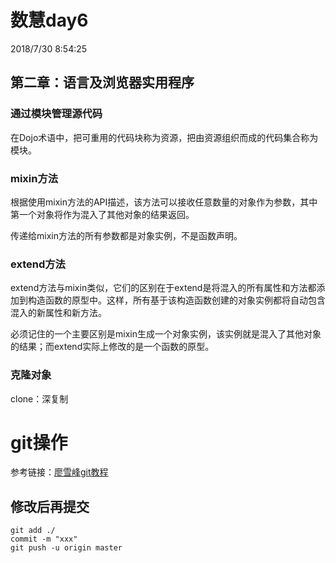 # 数慧day6 #
2018/7/30 8:54:25 


## 第二章：语言及浏览器实用程序 ##
### 通过模块管理源代码 ###
在Dojo术语中，把可重用的代码块称为资源，把由资源组织而成的代码集合称为模块。

### mixin方法 ###
根据使用mixin方法的API描述，该方法可以接收任意数量的对象作为参数，其中第一个对象将作为混入了其他对象的结果返回。

传递给mixin方法的所有参数都是对象实例，不是函数声明。

### extend方法 ###
extend方法与mixin类似，它们的区别在于extend是将混入的所有属性和方法都添加到构造函数的原型中。这样，所有基于该构造函数创建的对象实例都将自动包含混入的新属性和新方法。

必须记住的一个主要区别是mixin生成一个对象实例，该实例就是混入了其他对象的结果；而extend实际上修改的是一个函数的原型。

### 克隆对象 ###
clone：深复制



# git操作 #
参考链接：[廖雪峰git教程](https://www.liaoxuefeng.com/wiki/0013739516305929606dd18361248578c67b8067c8c017b000)
## 修改后再提交 ##

	git add ./
	commit -m "xxx"
	git push -u origin master